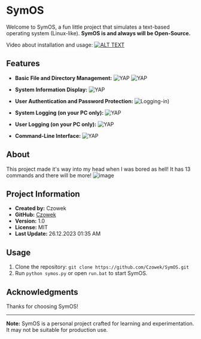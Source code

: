 # SymOS

Welcome to SymOS, a fun little project that simulates a text-based operating system (Linux-like). **SymOS is and always will be Open-Source.**

Video about installation and usage: [![ALT TEXT](https://img.youtube.com/vi/zl76--JyiaY/0.jpg)](https://www.youtube.com/watch?v=zl76--JyiaY)

## Features

- **Basic File and Directory Management:**
  ![YAP](https://imgur.com/NjvYQ9B.png)
  ![YAP](https://i.imgur.com/B0K7jwR.png)

- **System Information Display:**
  ![YAP](https://imgur.com/ToMjhgB.png)

- **User Authentication and Password Protection:**
  ![Logging-in](https://i.imgur.com/RMCP1Li.png))

- **System Logging (on your PC only):**
  ![YAP](https://imgur.com/eEAzExp.png)

- **User Logging (on your PC only):**
  ![YAP](https://imgur.com/HRg4Hcs.png)

- **Command-Line Interface:**
  ![YAP](https://imgur.com/PbA8Pns.png)

## About

This project made it's way into my head when I was bored as hell! It has 13 commands and there will be more!
![image](https://github.com/Czowek/SymOS/assets/154842302/aedf0061-6daa-4190-a2fc-8e7a95811dda)

## Project Information

- **Created by:** Czowek
- **GitHub:** [Czowek](https://github.com/Czowek)
- **Version:** 1.0
- **License:** MIT
- **Last Update:** 26.12.2023 01:35 AM

## Usage

1. Clone the repository: `git clone https://github.com/Czowek/SymOS.git`
2. Run `python symos.py` or open `run.bat` to start SymOS.

## Acknowledgments

Thanks for choosing SymOS!

---

**Note:** SymOS is a personal project crafted for learning and experimentation. It may not be suitable for production use.
